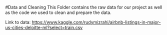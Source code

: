 #Data and Cleaning
This Folder contains the raw data for our project as well as the code we used to clean and prepare the data.

Link to data:
https://www.kaggle.com/rudymizrahi/airbnb-listings-in-major-us-cities-deloitte-ml?select=train.csv


